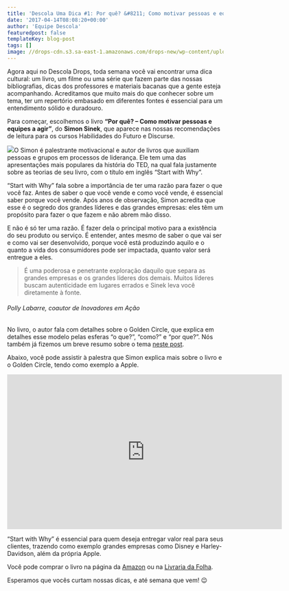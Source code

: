 ```yaml
---
title: 'Descola Uma Dica #1: Por quê? &#8211; Como motivar pessoas e equipes a agir (Simon Sinek)'
date: '2017-04-14T08:08:20+00:00'
author: 'Equipe Descola'
featuredpost: false
templateKey: blog-post
tags: []
image: //drops-cdn.s3.sa-east-1.amazonaws.com/drops-new/wp-content/uploads/2017/04/20210432/Descola_umadica-1-150x150.png
---
```

Agora aqui no Descola Drops, toda semana você vai encontrar uma dica cultural: um livro, um filme ou uma série que fazem parte das nossas bibliografias, dicas dos professores e materiais bacanas que a gente esteja acompanhando. Acreditamos que muito mais do que conhecer sobre um tema, ter um repertório embasado em diferentes fontes é essencial para um entendimento sólido e duradouro.

Para começar, escolhemos o livro **“Por quê? – Como motivar pessoas e equipes a agir”**, do **Simon Sinek**, que aparece nas nossas recomendações de leitura para os cursos Habilidades do Futuro e Discurse.

![](https://descola.org/drops/wp-content/uploads/2017/04/por-que.jpg)O Simon é palestrante motivacional e autor de livros que auxiliam pessoas e grupos em processos de liderança. Ele tem uma das apresentações mais populares da história do TED, na qual fala justamente sobre as teorias de seu livro, com o título em inglês “Start with Why”.

“Start with Why” fala sobre a importância de ter uma razão para fazer o que você faz. Antes de saber o que você vende e como você vende, é essencial saber porque você vende. Após anos de observação, Simon acredita que esse é o segredo dos grandes líderes e das grandes empresas: eles têm um propósito para fazer o que fazem e não abrem mão disso.

E não é só ter uma razão. É fazer dela o principal motivo para a existência do seu produto ou serviço. É entender, antes mesmo de saber o que vai ser e como vai ser desenvolvido, porque você está produzindo aquilo e o quanto a vida dos consumidores pode ser impactada, quanto valor será entregue a eles.

> É uma poderosa e penetrante exploração daquilo que separa as grandes empresas e os grandes líderes dos demais. Muitos líderes buscam autenticidade em lugares errados e Sinek leva você diretamente à fonte.

###### Polly Labarre, coautor de *Inovadores em Ação*

No livro, o autor fala com detalhes sobre o Golden Circle, que explica em detalhes esse modelo pelas esferas “o que?”, “como?” e “por que?”. Nós também já fizemos um breve resumo sobre o tema [neste post](https://descola.org/drops/como-gerar-valor-para-o-seu-negocio/).

Abaixo, você pode assistir à palestra que Simon explica mais sobre o livro e o Golden Circle, tendo como exemplo a Apple.

<iframe allowfullscreen="allowfullscreen" frameborder="0" height="360" loading="lazy" scrolling="no" src="https://embed.ted.com/talks/simon_sinek_how_great_leaders_inspire_action" width="640"></iframe>

“Start with Why” é essencial para quem deseja entregar valor real para seus clientes, trazendo como exemplo grandes empresas como Disney e Harley-Davidson, além da própria Apple.

Você pode comprar o livro na página da [Amazon](https://www.amazon.com.br/dp/8502180290/ref=asc_df_85021802904933041/?tag=buscape-14-local-20&creative=380333&creativeASIN=8502180290&linkCode=asn) ou na [Livraria da Folha](http://livraria.folha.com.br/livros/negocios/simon-sinek-1183106.html?tracking_number=63&utm_source=buscape&utm_medium=buscape&utm_campaign=buscape).

Esperamos que vocês curtam nossas dicas, e até semana que vem! 😉